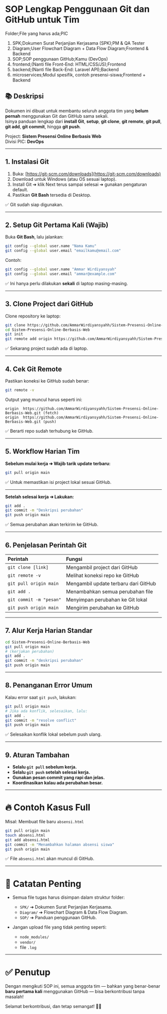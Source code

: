# SOP Lengkap Penggunaan Git dan GitHub untuk Tim
Folder;File yang harus ada;PIC
1. SPK;Dokumen Surat Perjanjian Kerjasama (SPK);PM & QA Tester
2. Diagram;User Flowchart Diagram + Data Flow Diagram;Frontend & Backend
3. SOP;SOP penggunaan GitHub;Kamu (DevOps)
4. frontend;(Nanti file Front-End: HTML/CSS/JS);Frontend
5. backend;(Nanti file Back-End: Laravel API);Backend
6. microservices;Modul spesifik, contoh presensi-siswa;Frontend + Backend

## 📚 Deskripsi

Dokumen ini dibuat untuk membantu seluruh anggota tim yang **belum pernah** menggunakan Git dan GitHub sama sekali.  
Isinya panduan lengkap dari **install Git**, **setup**, **git clone**, **git remote**, **git pull**, **git add**, **git commit**, hingga **git push**.  

Project: **Sistem Presensi Online Berbasis Web**  
Divisi PIC: **DevOps**  

---

## 1. Instalasi Git

1. Buka: [https://git-scm.com/downloads](https://git-scm.com/downloads)
2. Download untuk Windows (atau OS sesuai laptop).
3. Install Git ➔ klik Next terus sampai selesai ➔ gunakan pengaturan default.
4. Pastikan **Git Bash** tersedia di Desktop.

✅ Git sudah siap digunakan.

---

## 2. Setup Git Pertama Kali (Wajib)

Buka **Git Bash**, lalu jalankan:

```bash
git config --global user.name "Nama Kamu"
git config --global user.email "emailkamu@email.com"
```

Contoh:

```bash
git config --global user.name "Ammar Wirdiyansyah"
git config --global user.email "ammar@example.com"
```

✅ Ini hanya perlu dilakukan **sekali** di laptop masing-masing.

---

## 3. Clone Project dari GitHub

Clone repository ke laptop:

```bash
git clone https://github.com/AmmarWirdiyansyahh/Sistem-Presensi-Online-Berbasis-Web.git
cd Sistem-Presensi-Online-Berbasis-Web
git init
git remote add origin https://github.com/AmmarWirdiyansyahh/Sistem-Presensi-Online-Berbasis-Web.git
```

✅ Sekarang project sudah ada di laptop.

---

## 4. Cek Git Remote

Pastikan koneksi ke GitHub sudah benar:

```bash
git remote -v
```

Output yang muncul harus seperti ini:

```
origin  https://github.com/AmmarWirdiyansyahh/Sistem-Presensi-Online-Berbasis-Web.git (fetch)
origin  https://github.com/AmmarWirdiyansyahh/Sistem-Presensi-Online-Berbasis-Web.git (push)
```

✅ Berarti repo sudah terhubung ke GitHub.

---

## 5. Workflow Harian Tim

**Sebelum mulai kerja ➔ Wajib tarik update terbaru:**

```bash
git pull origin main
```

✅ Untuk memastikan isi project lokal sesuai GitHub.

---

**Setelah selesai kerja ➔ Lakukan:**

```bash
git add .
git commit -m "Deskripsi perubahan"
git push origin main
```

✅ Semua perubahan akan terkirim ke GitHub.

---

## 6. Penjelasan Perintah Git

| Perintah | Fungsi |
|:---------|:-------|
| `git clone [link]` | Mengambil project dari GitHub |
| `git remote -v` | Melihat koneksi repo ke GitHub |
| `git pull origin main` | Mengambil update terbaru dari GitHub |
| `git add .` | Menambahkan semua perubahan file |
| `git commit -m "pesan"` | Menyimpan perubahan ke Git lokal |
| `git push origin main` | Mengirim perubahan ke GitHub |

---

## 7. Alur Kerja Harian Standar

```bash
cd Sistem-Presensi-Online-Berbasis-Web
git pull origin main
# (kerjakan perubahan)
git add .
git commit -m "deskripsi perubahan"
git push origin main
```

---

## 8. Penanganan Error Umum

Kalau error saat `git push`, lakukan:

```bash
git pull origin main
# Jika ada konflik, selesaikan, lalu:
git add .
git commit -m "resolve conflict"
git push origin main
```

✅ Selesaikan konflik lokal sebelum push ulang.

---

## 9. Aturan Tambahan

- **Selalu `git pull` sebelum kerja.**
- **Selalu `git push` setelah selesai kerja.**
- **Gunakan pesan commit yang rapi dan jelas.**
- **Koordinasikan kalau ada perubahan besar.**

---

# 🔥 Contoh Kasus Full

Misal: Membuat file baru `absensi.html`

```bash
git pull origin main
touch absensi.html
git add absensi.html
git commit -m "Menambahkan halaman absensi siswa"
git push origin main
```

✅ File `absensi.html` akan muncul di GitHub.

---

# 📣 Catatan Penting

- Semua file tugas harus disimpan dalam struktur folder:
  - `SPK/` ➔ Dokumen Surat Perjanjian Kerjasama.
  - `Diagram/` ➔ Flowchart Diagram & Data Flow Diagram.
  - `SOP/` ➔ Panduan penggunaan GitHub.

- Jangan upload file yang tidak penting seperti:
  - `node_modules/`
  - `vendor/`
  - file `.log`

---

# ✅ Penutup

Dengan mengikuti SOP ini, semua anggota tim — bahkan yang benar-benar **baru pertama kali** menggunakan GitHub — bisa berkontribusi tanpa masalah!

Selamat berkontribusi, dan tetap semangat! 🚀✨
